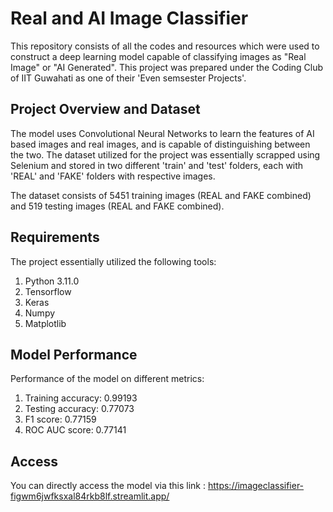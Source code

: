# Real and AI Image Classifier 

This repository consists of all the codes and resources which were used to construct a deep learning model capable of classifying images as "Real Image" or "AI Generated". This project was prepared under the Coding Club of IIT Guwahati as one of their 'Even semsester Projects'.

## Project Overview and Dataset 

The model uses Convolutional Neural Networks to learn the features of AI based images and real images, and is capable of distinguishing between the two. 
The dataset utilized for the project was essentially scrapped using Selenium and stored in two different 'train' and 'test' folders, each with 'REAL' and 'FAKE' folders with respective images. 

The dataset consists of 5451 training images (REAL and FAKE combined) and 519 testing images (REAL and FAKE combined). 

## Requirements

The project essentially utilized the following tools: 
1. Python 3.11.0
2. Tensorflow
3. Keras
4. Numpy
5. Matplotlib

## Model Performance

Performance of the model on different metrics:
1. Training accuracy: 0.99193
2. Testing accuracy: 0.77073
3. F1 score: 0.77159
4. ROC AUC score: 0.77141

## Access

You can directly access the model via this link : https://imageclassifier-figwm6jwfksxal84rkb8lf.streamlit.app/
